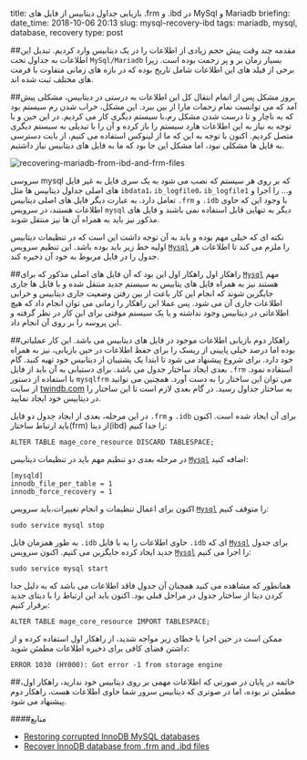 title: بازیابی جداول دیتابیس از فایل های .frm و .ibd در MySql و Mariadb
briefing:
date_time: 2018-10-06 20:13
slug: mysql-recovery-ibd
tags: mariadb, mysql, database, recovery 
type: post


##مقدمه
چند وقت پیش حجم زیادی از اطلاعات را در یک دیتابیس وارد کردیم. تبدیل این اطلاعات به جداول تحت `MySql/Mariadb` بسیار زمان بر و پر زحمت بوده است. زیرا برخی از فیلد های این اطلاعات شامل تاریخ بوده که در بازه های زمانی متفاوت با فرمت های مختلف ثبت شده اند.

##بروز مشکل
پس از اتمام انتقال کل این اطلاعات به درستی در  دیتابیس، مشکلی پیش آمد که می توانست تمام زحمات مارا از بین ببرد. این مشکل، خراب شدن رم سیستم بود که به ناچار و تا درست شدن مشکل رم،‌با سیستم دیگری کار می کردیم. در این حین و با توجه به نیاز به این اطلاعات هارد سیستم را باز کرده و آن را با تبدیلی به سیستم دیگری متصل کردیم. اکنون با توجه به این که ما از لینوکس استفاده می کنیم، از بابت دسترسی به فایل ها مشکلی نبود، اما مشکل این جا بود که ما به فایل های دیتابیس نیاز داشتیم. 

![recovering-mariadb-from-ibd-and-frm-files](Schienenbruch-750x300.jpg)

سروسی mysql که بر روی هر سیستم که نصب می شود به یک سری فایل به غیر فایل های اصلی جداول دیتابیس ها مثل `ibdata1`، `ib_logfile0`، `ib_logfile1` و... را اجرا و تعامل دارد.
 به عبارت دیگر فایل های اصلی دیتابیس `.frm` و `.idb` با وجود این که حاوی اطلاعات هستند، در سرویس `mysql` دیگر به تنهایی قابل استفاده نمی باشند و فایل های مذکور نیز باید به همراه آن ها نیز منتقل شوند.
 
 نکته ای که خیلی مهم بوده و باید به آن توجه داشت این است که در تنظیمات دیتابیس اولیه خط زیر باید بوده باشد. این تنظیم سرویس [`Mysql`][mysql] را ملزم می کند تا اطلاعات هر جدول را در فایل مربوط به خود آن ذخیره کند.
 
 
##راهکار اول
راهکار اول این بود که آن فایل های اصلی مذکور که برای [`Mysql`][mysql] مهم هستند نیز به همراه فایل های یتابیس به سیستم جدید منتقل شده و با فایل ها جاری جایگزین شوند که انجام این کار باعث از بین رفتن وضعیت جاری دیتابیس و خرابی اطلاعات جاری آن می شود.
پس عملا این راهکار را زمانی می توان انجام داد که هیچ اطلاعاتی در دیتابیس وجود نداشته و یا یک سیستم موقتی برای این کار در نظر گرفته و این پروسه را بر روی آن انجام داد.



##راهکار دوم
بازیابی اطلاعات موجود در فایل های دیتابیس می باشد. این کار عملیاتی بوده اما درصد خیلی پایینی از ریسک را برای حفظ اطلاعات در حین بازیابی، نیز به همراه خود دارد.
برای شروع پیشنهاد می شود تا ابتدا یک پشتیبان از دیتابیس خود تهیه کنید.
گام بعدی ایجاد ساختار جدول می باشد. برای دستیابی به آن باید از فایل `.frm` استفاده نمود. با استفاده از دستور `mysqlfrm` می توان این ساختار را به دست آورد.
همچنین می توانید از سایت [twindb.com][twindb] به ساختار جداول رسید. در گام بعدی لازم است تا این ساختار را در دیتابیس خود ایجاد نمایید.

در این مرحله، بعدی از ایجاد جدول دو فایل `.frm` و `.idb` برای آن ایجاد شده است. اکنون باید ارتباط ساختار(frm) از دیتا(ibd) را جدا کنیم:

    ALTER TABLE mage_core_resource DISCARD TABLESPACE;

در مرحله بعدی دو تنظیم مهم باید در تنظیمات دیتابیس [`Mysql`][mysql] اضافه کنید:

    [mysqld]
    innodb_file_per_table = 1
    innodb_force_recovery = 1

اکنون برای اعمال تنظیمات و انجام تغییرات،‌باید سرویس [`Mysql`][mysql] را متوقف کنیم:

    sudo service mysql stop

به طور همزمان فایل `.idb` حاوی اطلاعات را به با فایل `.idb` ای که [`Mysql`][mysql] برای جدول جدید ایجاد کرده جایگزین می کنیم. اکنون سرویس [`Mysql`][mysql] را اجرا می کنیم:

    sudo service mysql start

همانطور که مشاهده می کنید همچنان آن جدول فاقد اطلاعات می باشد که به دلیل جدا کردن دیتا از ساختار جدول در مراحل قبلی بود. اکنون باید این ارتباط را با دیتای جدید برقرار کنیم:

    ALTER TABLE mage_core_resource IMPORT TABLESPACE;

ممکن است در حین اجرا با خطای زیر مواجه شدید، از راهکار اول استفاده کرده و از داشتن فضای کافی برای ذخیره اطلاعات مطمئن شوید:

    ERROR 1030 (HY000): Got error -1 from storage engine

##خاتمه
در پایان در صورتی که اطلاعات مهمی بر روی دیتابیس خود ندارید، راهکار اول، مطمئن تر بوده، اما در صوتری که دیتابیس سرور شما حاوی اطلاعات هست، راهکار دوم پیشنهاد می شود.

####منابع
 * [Restoring corrupted InnoDB MySQL databases][link1]
 * [Recover InnoDB database from .frm and .ibd files][link2]

[twindb]: https://recovery.twindb.com/
[mysql]: http://shgn.ir/tag/mysql.html

[link2]: https://medium.com/magebit/recover-innodb-database-from-frm-and-ibd-files-99fdb0deccad
[link1]: http://sq4ind.eu/restoring-corrupted-innodb-mysql-databases/
